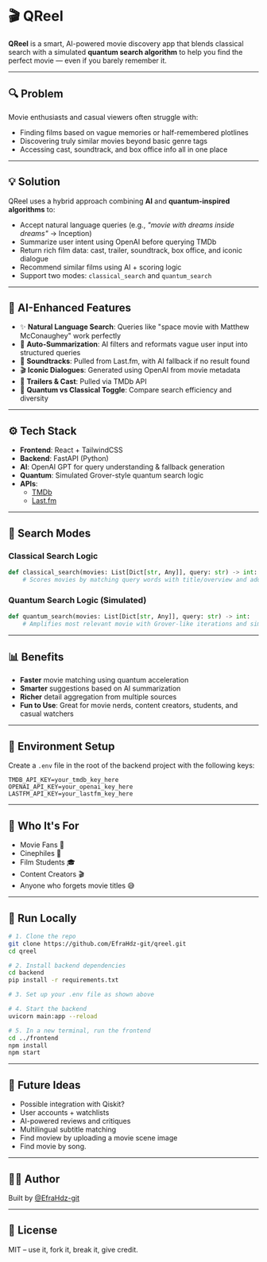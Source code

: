 # 🎬 QReel

**QReel** is a smart, AI-powered movie discovery app that blends classical search with a simulated **quantum search algorithm** to help you find the perfect movie — even if you barely remember it.

---

## 🔍 Problem

Movie enthusiasts and casual viewers often struggle with:
- Finding films based on vague memories or half-remembered plotlines
- Discovering truly similar movies beyond basic genre tags
- Accessing cast, soundtrack, and box office info all in one place

---

## 💡 Solution

QReel uses a hybrid approach combining **AI** and **quantum-inspired algorithms** to:

- Accept natural language queries (e.g., _"movie with dreams inside dreams"_ → Inception)
- Summarize user intent using OpenAI before querying TMDb
- Return rich film data: cast, trailer, soundtrack, box office, and iconic dialogue
- Recommend similar films using AI + scoring logic
- Support two modes: `classical_search` and `quantum_search`

---

## 🧠 AI-Enhanced Features

- ✨ **Natural Language Search**: Queries like "space movie with Matthew McConaughey" work perfectly
- 🧾 **Auto-Summarization**: AI filters and reformats vague user input into structured queries
- 🎼 **Soundtracks**: Pulled from Last.fm, with AI fallback if no result found
- 🎬 **Iconic Dialogues**: Generated using OpenAI from movie metadata
- 🎥 **Trailers & Cast**: Pulled via TMDb API
- 🧠 **Quantum vs Classical Toggle**: Compare search efficiency and diversity

---

## ⚙️ Tech Stack

- **Frontend**: React + TailwindCSS
- **Backend**: FastAPI (Python)
- **AI**: OpenAI GPT for query understanding & fallback generation
- **Quantum**: Simulated Grover-style quantum search logic
- **APIs**: 
  - [TMDb](https://www.themoviedb.org/)
  - [Last.fm](https://www.last.fm/api)

---

## 🧪 Search Modes

### Classical Search Logic

```python
def classical_search(movies: List[Dict[str, Any]], query: str) -> int:
    # Scores movies by matching query words with title/overview and adds popularity boost
```

### Quantum Search Logic (Simulated)

```python
def quantum_search(movies: List[Dict[str, Any]], query: str) -> int:
    # Amplifies most relevant movie with Grover-like iterations and simulates quantum tunneling
```

---

## 📊 Benefits

- **Faster** movie matching using quantum acceleration
- **Smarter** suggestions based on AI summarization
- **Richer** detail aggregation from multiple sources
- **Fun to Use**: Great for movie nerds, content creators, students, and casual watchers

---

## 🔐 Environment Setup

Create a `.env` file in the root of the backend project with the following keys:

```env
TMDB_API_KEY=your_tmdb_key_here
OPENAI_API_KEY=your_openai_key_here
LASTFM_API_KEY=your_lastfm_key_here
```

---

## 🧠 Who It's For

- Movie Fans 🎥  
- Cinephiles 🍿  
- Film Students 🎓  
- Content Creators 🎬  
- Anyone who forgets movie titles 😅  

---

## 🚀 Run Locally

```bash
# 1. Clone the repo
git clone https://github.com/EfraHdz-git/qreel.git
cd qreel

# 2. Install backend dependencies
cd backend
pip install -r requirements.txt

# 3. Set up your .env file as shown above

# 4. Start the backend
uvicorn main:app --reload

# 5. In a new terminal, run the frontend
cd ../frontend
npm install
npm start
```

---

## 🧠 Future Ideas

- Possible integration with Qiskit?
- User accounts + watchlists
- AI-powered reviews and critiques
- Multilingual subtitle matching
- Find moview by uploading a movie scene image
- Find movie by song.

---

## 🧑‍💻 Author

Built by [@EfraHdz-git](https://github.com/EfraHdz-git) 

---

## 📄 License

MIT – use it, fork it, break it, give credit.
